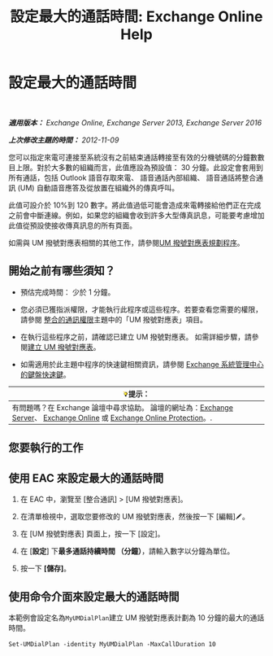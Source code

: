 ﻿---
title: '設定最大的通話時間: Exchange Online Help'
TOCTitle: 設定最大的通話時間
ms:assetid: 01aa40d2-f918-472b-bace-158222143484
ms:mtpsurl: https://technet.microsoft.com/zh-tw/library/Ee423535(v=EXCHG.150)
ms:contentKeyID: 50472461
ms.date: 05/23/2018
mtps_version: v=EXCHG.150
ms.translationtype: MT
---

# 設定最大的通話時間

 

_**適用版本：** Exchange Online, Exchange Server 2013, Exchange Server 2016_

_**上次修改主題的時間：** 2012-11-09_

您可以指定來電可連接至系統沒有之前結束通話轉接至有效的分機號碼的分鐘數數目上限。對於大多數的組織而言，此值應設為預設值： 30 分鐘。此設定會套用到所有通話，包括 Outlook 語音存取來電、 語音通話內部組織、 語音通話將整合通訊 (UM) 自動語音應答及從放置在組織外的傳真呼叫。

此值可設介於 10%到 120 數字。將此值過低可能會造成來電轉接給他們正在完成之前會中斷連線。例如，如果您的組織會收到許多大型傳真訊息，可能要考慮增加此值從預設使接收傳真訊息的所有頁面。

如需與 UM 撥號對應表相關的其他工作，請參閱[UM 撥號對應表規劃程序](um-dial-plan-procedures-exchange-2013-help.md)。

## 開始之前有哪些須知？

  - 預估完成時間： 少於 1 分鐘。

  - 您必須已獲指派權限，才能執行此程序或這些程序。若要查看您需要的權限，請參閱 [整合的通訊權限](unified-messaging-permissions-exchange-2013-help.md)主題中的「UM 撥號對應表」項目。

  - 在執行這些程序之前，請確認已建立 UM 撥號對應表。 如需詳細步驟，請參閱[建立 UM 撥號對應表](create-a-um-dial-plan-exchange-2013-help.md)。

  - 如需適用於此主題中程序的快速鍵相關資訊，請參閱 [Exchange 系統管理中心的鍵盤快速鍵](keyboard-shortcuts-in-the-exchange-admin-center-exchange-online-protection-help.md)。

<table>
<thead>
<tr class="header">
<th><img src="images/Bb124558.tip(EXCHG.150).gif" title="提示" alt="提示" />提示：</th>
</tr>
</thead>
<tbody>
<tr class="odd">
<td>有問題嗎？在 Exchange 論壇中尋求協助。 論壇的網址為：<a href="https://go.microsoft.com/fwlink/p/?linkid=60612">Exchange Server</a>、 <a href="https://go.microsoft.com/fwlink/p/?linkid=267542">Exchange Online</a> 或 <a href="https://go.microsoft.com/fwlink/p/?linkid=285351">Exchange Online Protection</a>。.</td>
</tr>
</tbody>
</table>


## 您要執行的工作

## 使用 EAC 來設定最大的通話時間

1.  在 EAC 中，瀏覽至 \[整合通訊\] \> \[UM 撥號對應表\]。

2.  在清單檢視中，選取您要修改的 UM 撥號對應表，然後按一下 \[編輯\]![編輯圖示](images/JJ218640.6f53ccb2-1f13-4c02-bea0-30690e6ea71d(EXCHG.150).gif "編輯圖示")。

3.  在 \[UM 撥號對應表\] 頁面上，按一下 \[設定\]。

4.  在 \[**設定**\] 下**最多通話持續時間 （分鐘）**，請輸入數字以分鐘為單位。

5.  按一下 **\[儲存\]**。

## 使用命令介面來設定最大的通話時間

本範例會設定名為`MyUMDialPlan`建立 UM 撥號對應表計劃為 10 分鐘的最大的通話時間。

    Set-UMDialPlan -identity MyUMDialPlan -MaxCallDuration 10

